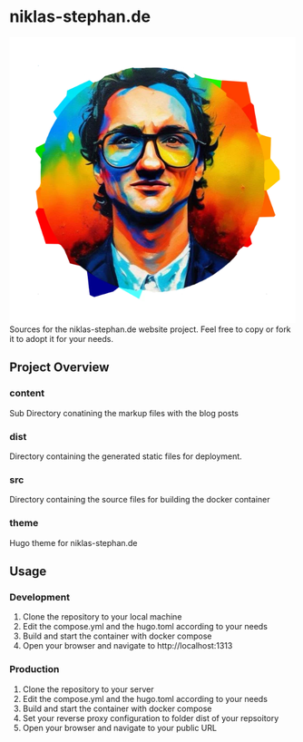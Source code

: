 # niklas-stephan.de
![Logo](/theme/static/images/hero.webp)
Sources for the niklas-stephan.de website project. Feel free to copy or fork it to adopt it for your needs.

## Project Overview

### content

Sub Directory conatining the markup files with the blog posts

### dist

Directory containing the generated static files for deployment.

### src

Directory containing the source files for building the docker container

### theme

Hugo theme for niklas-stephan.de

## Usage

### Development

1. Clone the repository to your local machine
2. Edit the compose.yml and the hugo.toml according to your needs
3. Build and start the container with docker compose
4. Open your browser and navigate to http://localhost:1313

### Production

1. Clone the repository to your server
2. Edit the compose.yml and the hugo.toml according to your needs
3. Build and start the container with docker compose
4. Set your reverse proxy configuration to folder dist of your repsoitory
5. Open your browser and navigate to your public URL
